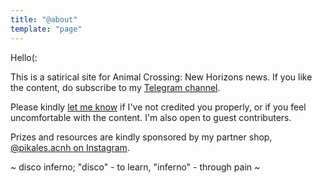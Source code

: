 ```yaml
---
title: "@about"
template: "page"
---
```


Hello(:

This is a satirical site for Animal Crossing: New Horizons news. If you like the content, do subscribe to my [Telegram channel](https://t.me/the5amcrook).

Please kindly [let me know](mailto:jycyeo@yahoo.com.sg) if I've not credited you properly, or if you feel uncomfortable with the content. I'm also open to guest contributers.

Prizes and resources are kindly sponsored by my partner shop, [@pikales.acnh on Instagram](https://www.instagram.com/pikales.acnh/).

~ disco inferno; "disco" - to learn, "inferno" - through pain ~


